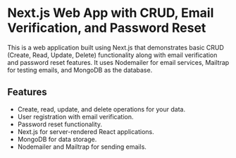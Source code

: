 # Next.js Web App with CRUD, Email Verification, and Password Reset

This is a web application built using Next.js that demonstrates basic CRUD (Create, Read, Update, Delete) functionality along with email verification and password reset features. It uses Nodemailer for email services, Mailtrap for testing emails, and MongoDB as the database.

## Features

- Create, read, update, and delete operations for your data.
- User registration with email verification.
- Password reset functionality.
- Next.js for server-rendered React applications.
- MongoDB for data storage.
- Nodemailer and Mailtrap for sending emails.
